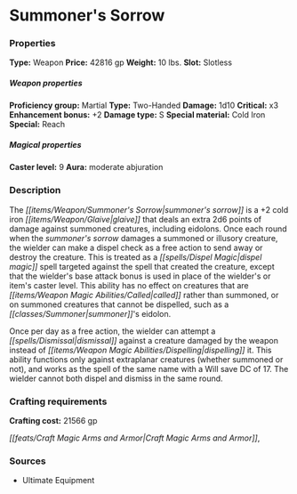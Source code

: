 ﻿---
Title: "Summoner's Sorrow"
Type: "Weapon"
Price: "42816 gp"
Weight: "10 lbs."
Slot: "Slotless"
Proficiency group: "Martial"
Weapon properties Type: "Two-Handed"
Damage: "1d10"
Critical: "x3"
Enhancement bonus: "+2"
Damage type: "S"
Special material: "Cold Iron"
Special: "Reach"
Caster level: "9"
Aura: "moderate abjuration"
Description: |
  "The _summoner's sorrow_ is a _+2 cold iron glaive_ that deals an extra 2d6 points of damage against summoned creatures, including eidolons. Once each round when the _summoner's sorrow_ damages a summoned or illusory creature, the wielder can make a dispel check as a free action to send away or destroy the creature. This is treated as a _dispel magic_ spell targeted against the spell that created the creature, except that the wielder's base attack bonus is used in place of the wielder's or item's caster level. This ability has no effect on creatures that are called rather than summoned, or on summoned creatures that cannot be dispelled, such as a summoner's eidolon.
  Once per day as a free action, the wielder can attempt a _dismissal_ against a creature damaged by the weapon instead of dispelling it. This ability functions only against extraplanar creatures (whether summoned or not), and works as the spell of the same name with a Will save DC of 17. The wielder cannot both dispel and dismiss in the same round."
Crafting cost: "21566 gp"
Sources: "['Ultimate Equipment']"
---

# Summoner's Sorrow

### Properties

**Type:** Weapon **Price:** 42816 gp **Weight:** 10 lbs. **Slot:** Slotless

##### Weapon properties

**Proficiency group:** Martial **Type:** Two-Handed **Damage:** 1d10 **Critical:** x3 **Enhancement bonus:** +2 **Damage type:** S **Special material:** Cold Iron **Special:** Reach

##### Magical properties

**Caster level:** 9 **Aura:** moderate abjuration

### Description

The _[[items/Weapon/Summoner's Sorrow|summoner's sorrow]]_ is a +2 cold iron _[[items/Weapon/Glaive|glaive]]_ that deals an extra 2d6 points of damage against summoned creatures, including eidolons. Once each round when the _summoner's sorrow_ damages a summoned or illusory creature, the wielder can make a dispel check as a free action to send away or destroy the creature. This is treated as a _[[spells/Dispel Magic|dispel magic]]_ spell targeted against the spell that created the creature, except that the wielder's base attack bonus is used in place of the wielder's or item's caster level. This ability has no effect on creatures that are _[[items/Weapon Magic Abilities/Called|called]]_ rather than summoned, or on summoned creatures that cannot be dispelled, such as a _[[classes/Summoner|summoner]]_'s eidolon.

Once per day as a free action, the wielder can attempt a _[[spells/Dismissal|dismissal]]_ against a creature damaged by the weapon instead of _[[items/Weapon Magic Abilities/Dispelling|dispelling]]_ it. This ability functions only against extraplanar creatures (whether summoned or not), and works as the spell of the same name with a Will save DC of 17. The wielder cannot both dispel and dismiss in the same round.

### Crafting requirements

**Crafting cost:** 21566 gp

_[[feats/Craft Magic Arms and Armor|Craft Magic Arms and Armor]]_,

### Sources

* Ultimate Equipment